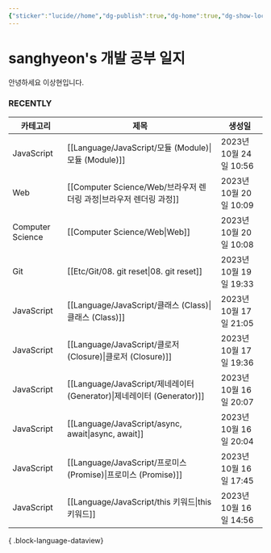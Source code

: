```yaml
---
{"sticker":"lucide//home","dg-publish":true,"dg-home":true,"dg-show-local-graph":null,"dg-hide":true,"permalink":"/home/","hide":true,"tags":["gardenEntry"],"dgPassFrontmatter":true,"noteIcon":""}
---
```


# sanghyeon's 개발 공부 일지

안녕하세요 이상현입니다.

### RECENTLY
| 카테고리             | 제목                                                              | 생성일                 |
| ---------------- | --------------------------------------------------------------- | ------------------- |
| JavaScript       | [[Language/JavaScript/모듈 (Module)\|모듈 (Module)]]             | 2023년 10월 24일 10:56 |
| Web              | [[Computer Science/Web/브라우저 렌더링 과정\|브라우저 렌더링 과정]]            | 2023년 10월 20일 10:09 |
| Computer Science | [[Computer Science/Web\|Web]]                                | 2023년 10월 20일 10:08 |
| Git              | [[Etc/Git/08. git reset\|08. git reset]]                     | 2023년 10월 19일 19:33 |
| JavaScript       | [[Language/JavaScript/클래스 (Class)\|클래스 (Class)]]             | 2023년 10월 17일 21:05 |
| JavaScript       | [[Language/JavaScript/클로저 (Closure)\|클로저 (Closure)]]         | 2023년 10월 17일 19:36 |
| JavaScript       | [[Language/JavaScript/제네레이터 (Generator)\|제네레이터 (Generator)]] | 2023년 10월 16일 20:07 |
| JavaScript       | [[Language/JavaScript/async, await\|async, await]]           | 2023년 10월 16일 20:04 |
| JavaScript       | [[Language/JavaScript/프로미스 (Promise)\|프로미스 (Promise)]]       | 2023년 10월 16일 17:45 |
| JavaScript       | [[Language/JavaScript/this 키워드\|this 키워드]]                   | 2023년 10월 16일 14:56 |

{ .block-language-dataview}



<script src="https://giscus.app/client.js"
        data-repo="4anghyeon/sanghyeon-digital-garden"
        data-repo-id="R_kgDOKVgtKQ"
        data-category="General"
        data-category-id="DIC_kwDOKVgtKc4CZ2I7"
        data-mapping="title"
        data-strict="0"
        data-reactions-enabled="1"
        data-emit-metadata="0"
        data-input-position="top"
        data-theme="light_tritanopia"
        data-lang="ko"
        crossorigin="anonymous"
        async>
</script>

